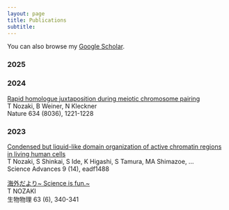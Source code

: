 ```yaml
---
layout: page
title: Publications
subtitle:    
---
```

You can also browse my [Google Scholar](https://scholar.google.com/citations?user=us0AM-wAAAAJ&hl=en).

### 2025

### 2024
[Rapid homologue juxtaposition during meiotic chromosome pairing](https://www.nature.com/articles/s41586-024-07999-5)  
T Nozaki, B Weiner, N Kleckner  
Nature 634 (8036), 1221-1228

### 2023
[Condensed but liquid-like domain organization of active chromatin regions in living human cells](https://www.science.org/doi/full/10.1126/sciadv.adf1488)  
T Nozaki, S Shinkai, S Ide, K Higashi, S Tamura, MA Shimazoe, ...  
Science Advances 9 (14), eadf1488

[海外だより~ Science is fun.~](https://www.jstage.jst.go.jp/article/biophys/63/6/63_340/_article/-char/ja/)  
T NOZAKI  
生物物理 63 (6), 340-341
